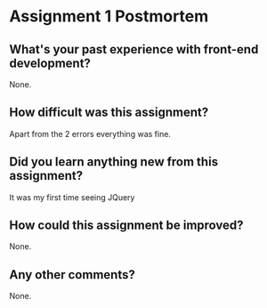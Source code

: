 # Assignment 1 Postmortem

## What's your past experience with front-end development?
None.


## How difficult was this assignment?
Apart from the 2 errors everything was fine.


## Did you learn anything new from this assignment?
It was my first time seeing JQuery


## How could this assignment be improved?
None.


## Any other comments?
None.
